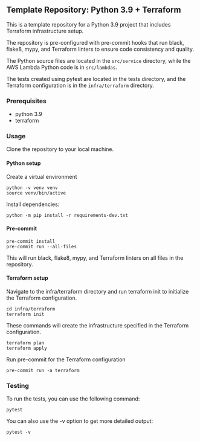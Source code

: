 ## Template Repository: Python 3.9  + Terraform
This is a template repository for a Python 3.9 project that includes Terraform infrastructure setup.  

The repository is pre-configured with pre-commit hooks that run black, flake8, mypy, and Terraform linters to ensure code consistency and quality.

The Python source files are located in the `src/service` directory, while the AWS Lambda Python code is in `src/lambdas`.  

The tests created using pytest are located in the tests directory, and the Terraform configuration is in the `infra/terraform` directory.

### Prerequisites

- python 3.9
- terraform

### Usage

Clone the repository to your local machine.

#### Python setup

Create a virtual environment

```shell
python -v venv venv
source venv/bin/active
```

Install dependencies:

```shell
python -m pip install -r requirements-dev.txt
```

#### Pre-commit

```shell
pre-commit install
pre-commit run --all-files
```

This will run black, flake8, mypy, and Terraform linters on all files in the repository.


#### Terraform setup

Navigate to the infra/terraform directory and run terraform init to initialize the Terraform configuration.

```shell
cd infra/terraform
terraform init
```

These commands will create the infrastructure specified in the Terraform configuration.

```shell
terraform plan
terraform apply
```

Run pre-commit for the Terraform configuration

```shell
pre-commit run -a terraform
```


### Testing

To run the tests, you can use the following command:

```shell
pytest
```

You can also use the -v option to get more detailed output:

```shell
pytest -v
```
